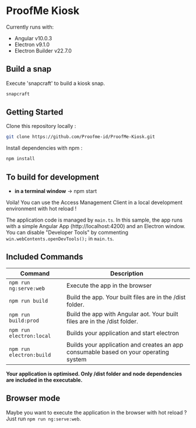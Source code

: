# ProofMe Kiosk

Currently runs with:

- Angular v10.0.3
- Electron v9.1.0
- Electron Builder v22.7.0

## Build a snap
Execute 'snapcraft' to build a kiosk snap.

``` bash
snapcraft
```

## Getting Started

Clone this repository locally :

``` bash
git clone https://github.com/Proofme-id/ProofMe-Kiosk.git
```

Install dependencies with npm :

``` bash
npm install
```

## To build for development

- **in a terminal window** -> npm start

Voila! You can use the Access Management Client in a local development environment with hot reload !

The application code is managed by `main.ts`. In this sample, the app runs with a simple Angular App (http://localhost:4200) and an Electron window.
You can disable "Developer Tools" by commenting `win.webContents.openDevTools();` in `main.ts`.

## Included Commands

|Command|Description|
|--|--|
|`npm run ng:serve:web`| Execute the app in the browser |
|`npm run build`| Build the app. Your built files are in the /dist folder. |
|`npm run build:prod`| Build the app with Angular aot. Your built files are in the /dist folder. |
|`npm run electron:local`| Builds your application and start electron
|`npm run electron:build`| Builds your application and creates an app consumable based on your operating system |

**Your application is optimised. Only /dist folder and node dependencies are included in the executable.**

## Browser mode

Maybe you want to execute the application in the browser with hot reload ? Just run `npm run ng:serve:web`.
